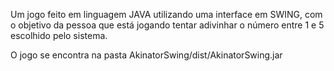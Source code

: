 Um jogo feito em linguagem JAVA utilizando uma interface em SWING, com o objetivo da pessoa que está jogando tentar adivinhar o número entre 1 e 5 escolhido pelo sistema.

O jogo se encontra na pasta AkinatorSwing/dist/AkinatorSwing.jar

